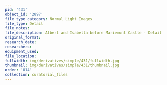```yaml
---
pid: '431'
object_id: '2897'
file_type_category: Normal Light Images
file_type: Detail
file_notes:
file_description: Albert and Isabella before Mariemont Castle - Detail 2
original_format:
research_date:
researchers:
equipment_used:
file_location:
fullwidth: img/derivatives/simple/431/fullwidth.jpg
thumbnail: img/derivatives/simple/431/thumbnail.jpg
order: '014'
collection: curatorial_files
---
```

